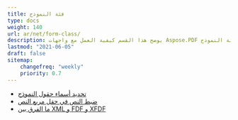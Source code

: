 ```yaml
---
title: فئة النموذج
type: docs
weight: 140
url: ar/net/form-class/
description: يوضح هذا القسم كيفية العمل مع واجهات Aspose.PDF باستخدام فئة النموذج.
lastmod: "2021-06-05"
draft: false
sitemap:
    changefreq: "weekly"
    priority: 0.7
---
```


- [تحديد أسماء حقول النموذج](/pdf/net/identifying-form-fields-names/)
- [ضبط النص في حقل مربع النص](/pdf/net/justify-text-in-a-textbox-field/)
- [ما الفرق بين XML و FDF و XFDF](/pdf/net/whats-the-difference-between-xml-fdf-and-xfdf/)